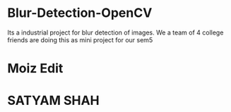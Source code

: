 # Blur-Detection-OpenCV
Its a industrial project for blur detection of images. We a team of 4 college friends are doing this as mini project for our sem5

# Moiz Edit
# SATYAM SHAH